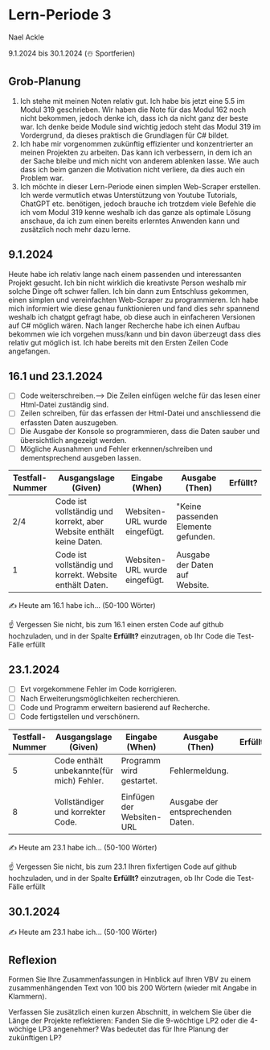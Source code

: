 # Lern-Periode 3

Nael Ackle

9.1.2024 bis 30.1.2024 (☃️ Sportferien)

## Grob-Planung

1. Ich stehe mit meinen Noten relativ gut. Ich habe bis jetzt eine 5.5 im Modul 319 geschrieben. Wir haben die Note für das Modul 162 noch nicht bekommen, jedoch denke ich, dass ich da nicht ganz der beste war. Ich denke beide Module sind wichtig jedoch steht das Modul 319 im Vordergrund, da dieses praktisch die Grundlagen für C# bildet.
2. Ich habe mir vorgenommen zukünftig effizienter und konzentrierter an meinen Projekten zu arbeiten. Das kann ich verbessern, in dem ich an der Sache bleibe und mich nicht von anderem ablenken lasse. Wie auch dass ich beim ganzen die Motivation nicht verliere, da dies auch ein Problem war.
3. Ich möchte in dieser Lern-Periode einen simplen Web-Scraper erstellen. Ich werde vermutlich etwas Unterstützung von Youtube Tutorials, ChatGPT etc. benötigen, jedoch brauche ich trotzdem viele Befehle die ich vom Modul 319 kenne weshalb ich das ganze als optimale Lösung anschaue, da ich zum einen bereits erlerntes Anwenden kann und zusätzlich noch mehr dazu lerne.

## 9.1.2024

Heute habe ich relativ lange nach einem passenden und interessanten Projekt gesucht. Ich bin nicht wirklich die kreativste Person weshalb mir solche Dinge oft schwer fallen. Ich bin dann zum Entschluss gekommen, einen simplen und vereinfachten Web-Scraper zu programmieren. Ich habe mich informiert wie diese genau funktionieren und fand dies sehr spannend weshalb ich chatgpt gefragt habe, ob diese auch in einfacheren Versionen auf C# möglich wären. Nach langer Recherche habe ich einen Aufbau bekommen wie ich vorgehen muss/kann und bin davon überzeugt dass dies relativ gut möglich ist. Ich habe bereits mit den Ersten Zeilen Code angefangen.


## 16.1 und 23.1.2024

- [ ] Code weiterschreiben.--> Die Zeilen einfügen welche für das lesen einer Html-Datei zuständig sind.
- [ ] Zeilen schreiben, für das erfassen der Html-Datei und anschliessend die erfassten Daten auszugeben.
- [ ] Die Ausgabe der Konsole so programmieren, dass die Daten sauber und übersichtlich angezeigt werden.
- [ ] Mögliche Ausnahmen und Fehler erkennen/schreiben und dementsprechend ausgeben lassen.

| Testfall-Nummer | Ausgangslage (Given) | Eingabe (When) | Ausgabe (Then) | Erfüllt? |
| -------------- | -------------------- | -------------- | -------------- | -------- |
| 2/4             |  Code ist vollständig und korrekt, aber Website enthält keine Daten. |   Websiten-URL wurde eingefügt.|    "Keine passenden Elemente gefunden.|
| 1              |  Code ist vollständig und korrekt. Website enthält Daten. | Websiten-URL wurde eingefügt.|Ausgabe der Daten auf Website. |
           

✍️ Heute am 16.1 habe ich... (50-100 Wörter)

☝️ Vergessen Sie nicht, bis zum 16.1 einen ersten Code auf github hochzuladen, und in der Spalte **Erfüllt?** einzutragen, ob Ihr Code die Test-Fälle erfüllt

## 23.1.2024

- [ ] Evt vorgekommene Fehler im Code korrigieren.
- [ ] Nach Erweiterungsmöglichkeiten recherchieren.
- [ ] Code und Programm erweitern basierend auf Recherche.
- [ ] Code fertigstellen und verschönern.

| Testfall-Nummer | Ausgangslage (Given) | Eingabe (When) | Ausgabe (Then) | Erfüllt? |
| --------------- | -------------------- | -------------- | -------------- | -------- |
| 5               | Code enthält unbekannte(für mich) Fehler.                    | Programm wird gestartet.               |  Fehlermeldung.              |          |
|              |                      |                |                |          |
| 8               | Vollständiger und korrekter Code.                     | Einfügen der Websiten-URL               |   Ausgabe der entsprechenden Daten.             |          |

✍️ Heute am 23.1 habe ich... (50-100 Wörter)

☝️ Vergessen Sie nicht, bis zum 23.1 Ihren fixfertigen Code auf github hochzuladen, und in der Spalte **Erfüllt?** einzutragen, ob Ihr Code die Test-Fälle erfüllt

## 30.1.2024

✍️ Heute am 23.1 habe ich... (50-100 Wörter)

## Reflexion

Formen Sie Ihre Zusammenfassungen in Hinblick auf Ihren VBV zu einem zusammenhängenden Text von 100 bis 200 Wörtern (wieder mit Angabe in Klammern).

Verfassen Sie zusätzlich einen kurzen Abschnitt, in welchem Sie über die Länge der Projekte reflektieren: Fanden Sie die 9-wöchtige LP2 oder die 4-wöchige LP3 angenehmer? Was bedeutet das für Ihre Planung der zukünftigen LP?
